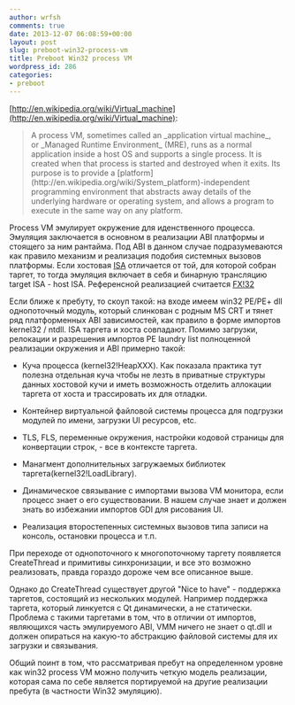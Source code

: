 ```yaml
---
author: wrfsh
comments: true
date: 2013-12-07 06:08:59+00:00
layout: post
slug: preboot-win32-process-vm
title: Preboot Win32 process VM
wordpress_id: 286
categories:
- preboot
---
```


[http://en.wikipedia.org/wiki/Virtual_machine](http://en.wikipedia.org/wiki/Virtual_machine):


<blockquote>A process VM, sometimes called an _application virtual machine_, or _Managed Runtime Environment_ (MRE), runs as a normal application inside a host OS and supports a single process. It is created when that process is started and destroyed when it exits. Its purpose is to provide a [platform](http://en.wikipedia.org/wiki/System_platform)-independent programming environment that abstracts away details of the underlying hardware or operating system, and allows a program to execute in the same way on any platform.</blockquote>


Process VM эмулирует окружение для иденственного процесса. Эмуляция заключается в основном в реализации ABI платформы и стоящего за ним рантайма. Под ABI в данном случае подразумеваются как правило механизм и реализация подобия системных вызовов платформы. Если хостовая [ISA](http://en.wikipedia.org/wiki/Industry_Standard_Architecture) отличается от той, для которой собран таргет, то тогда эмуляция включает в себя и бинарную трансляцию target ISA - host ISA. Референсной реализацией считается [FX!32](http://en.wikipedia.org/wiki/FX%2132)

Если ближе к пребуту, то скоуп такой: на входе имеем win32 PE/PE+ dll однопоточный модуль, который слинкован с родным MS CRT и тянет ряд платформенных ABI зависимостей, как правило в форме импортов kernel32 / ntdll. ISA таргета и хоста совпадают. Помимо загрузки, релокации и разрешения импортов PE laundry list полноценной реализации окружения и ABI примерно такой:



	
  * Куча процесса (kernel32!HeapXXX). Как показала практика тут полезна отдельная куча чтобы не лезть в приватные структуры данных хостовой кучи и иметь возможность отделить аллокации таргета от хоста и трассировать их для отладки.

	
  * Контейнер виртуальной файловой системы процесса для подгрузки модулей по имени, загрузки UI ресурсов, etc.

	
  * TLS, FLS, переменные окружения, настройки кодовой страницы для конвертации строк, - все в контексте таргета.

	
  * Манагмент дополнительных загружаемых библиотек таргета(kernel32!LoadLibrary).

	
  * Динамическое связывание с импортами вызова VM монитора, если процесс знает о его существовании. В нашем случае знает и должен знать во избежании импортов GDI для рисования UI.

	
  * Реализация второстепенных системных вызовов типа записи на консоль, остановки процесса и т.п.


При переходе от однопоточного к многопоточному таргету появляется CreateThread и примитивы синхронизации, и все это возможно реализовать, правда гораздо дороже чем все описанное выше.

Однако до CreateThread существует другой "Nice to have" - поддержка таргетов, состоящий из нескольких модулей. Например поддержка таргета, который линкуется с Qt динамически, а не статически. Проблема с такими таргетами в том, что в отличии от импортов, являющихся часть эмулируемого ABI, VMM ничего не знает о qt.dll и должен опираться на какую-то абстракцию файловой системы для их загрузки и связывания.

Общий поинт в том, что рассматривая пребут на определенном уровне как win32 process VM можно получить четкую модель реализации, которая сама по себе является портируемой на другие реализации пребута (в частности Win32 эмуляцию).
